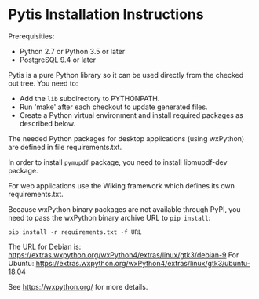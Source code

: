 Pytis Installation Instructions
===============================

Prerequisities:

  * Python 2.7 or Python 3.5 or later
  * PostgreSQL 9.4 or later

Pytis is a pure Python library so it can be used directly from the checked out
tree.  You need to:

  * Add the `lib` subdirectory to PYTHONPATH.
  * Run 'make' after each checkout to update generated files.
  * Create a Python virtual environment and install required packages as
    described below.

The needed Python packages for desktop applications (using wxPython) are
defined in file requirements.txt.

In order to install `pymupdf` package, you need to install libmupdf-dev
package.

For web applications use the Wiking framework which defines its own
requirements.txt.

Because wxPython binary packages are not available through PyPI, you need to
pass the wxPython binary archive URL to `pip install`:

```
pip install -r requirements.txt -f URL
```
The URL for Debian is:
  https://extras.wxpython.org/wxPython4/extras/linux/gtk3/debian-9
For Ubuntu:
  https://extras.wxpython.org/wxPython4/extras/linux/gtk3/ubuntu-18.04

See https://wxpython.org/ for more details.
